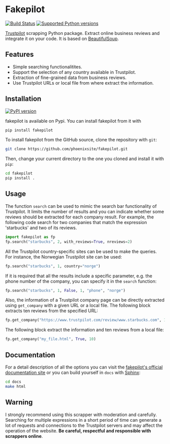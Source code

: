 # Fakepilot

[![Build Status](https://github.com/phoenixsite/fakepilot/actions/workflows/python-app.yml/badge.svg)](https://github.com/phoenixsite/fakepilot/actions/workflows/python-app.yml)
[![Supported Python
versions](https://img.shields.io/pypi/pyversions/fakepilot.svg)](https://pypi.org/project/fakepilot/)

[Trustpilot](https://www.trustpilot.com/) scrapping Python package.
Extract online business reviews and integrate it on your code.
It is based on [BeautifulSoup](https://www.crummy.com/software/BeautifulSoup/).

## Features
* Simple searching functionalitites.
* Support the selection of any country available in Trustpilot.
* Extraction of fine-grained data from business reviews.
* Use Trustpilot URLs or local file from where extract the information.

## Installation
[![PyPI version](https://badge.fury.io/py/fakepilot.svg)](https://pypi.org/project/fakepilot/)

fakepilot is available on Pypi. You can install fakepilot from it with

```bash
pip install fakepilot
```

To install fakepilot from the GitHub source, clone the repository with `git`:

```bash
git clone https://github.com/phoenixsite/fakepilot.git
```

Then, change your current directory to the one you cloned and install it with `pip`:

```bash
cd fakepilot
pip install .
```

## Usage
The function `search` can be used to mimic the search bar functionality
of Trustpilot. It limits the number of results and you can
indicate whether some reviews should be extracted for each company result.
For example, the following code search for two companies that match
the expression 'starbucks' and two of its reviews.

``` python
import fakepilot as fp
fp.search("starbucks", 2, with_reviews=True, nreviews=2)
```

All the Trustpilot country-specific sites can be used to make the queries.
For instance, the Norwegian Trustpilot site can be used:

``` python
fp.search("starbucks", 1, country="norge")
```

If it is required that all the results include a specific parameter, e.g.
the phone number of the company, you can specify it
in the `search` function:

```python
fp.search("starbucks", 1, False, 1, "phone", "norge")
```

Also, the information of a Trustpilot company page can be directly extracted
using ``get_company`` with a given URL or a local file.
The following block extracts ten reviews from the
specified URL:

```python
fp.get_company("https://www.trustpilot.com/review/www.starbucks.com", 10)
```

The following block extract the information and ten reviews from a local file:

```python
fp.get_company("my_file.html", True, 10)
```

## Documentation
For a detail description of all the options you can visit the [fakepilot's
official documentation site](https://fakepilot.readthedocs.io/)
or you can build yourself
in ``docs`` with [Sphinx](https://www.sphinx-doc.org/en/master/):

```bash
cd docs
make html
```

## Warning
I strongly recommend using this scrapper with moderation and carefully.
Searching for multiple expressions in a short period of time can generate
a lot of requests and connections to the Trustpilot servers and may affect the
operation of the website. **Be careful, respectful and responsible with
scrappers online**.
